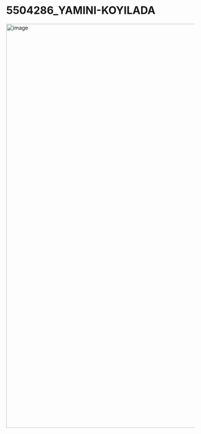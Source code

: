 # 5504286_YAMINI-KOYILADA
<img width="1920" height="1080" alt="image" src="https://github.com/user-attachments/assets/cc6ccf93-9410-4cbd-938f-2a2d7e20d057" />
